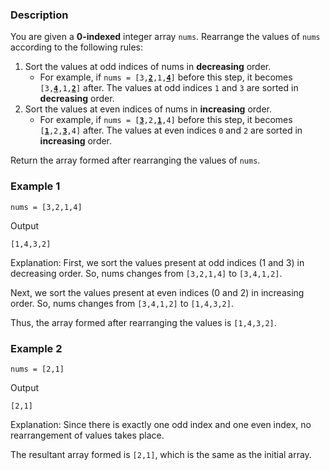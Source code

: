 ### Description
You are given a **0-indexed** integer array `nums`. Rearrange the values of `nums` according to the following rules:

1. Sort the values at odd indices of nums in **decreasing** order.
    - For example, if `nums = [3,`**<ins>`2`</ins>**`,1,`**<ins>`4`</ins>**`]` before this step, it becomes `[3,`**<ins>`4`</ins>**`,1,`**<ins>`2`</ins>**`]` after. The values at odd indices `1` and `3` are sorted in **decreasing** order.
2.  Sort the values at even indices of nums in **increasing** order.
    - For example, if `nums = [`**<ins>`3`</ins>**`,2,`**<ins>`1`</ins>**`,4]` before this step, it becomes `[`**<ins>`1`</ins>**`,2,`**<ins>`3`</ins>**`,4]` after. The values at even indices `0` and `2` are sorted in **increasing** order.

Return the array formed after rearranging the values of `nums`.


 

### Example 1
```
nums = [3,2,1,4]
```
Output
```
[1,4,3,2]
```
Explanation: 
First, we sort the values present at odd indices (1 and 3) in decreasing order.
So, nums changes from `[3,2,1,4]` to `[3,4,1,2]`.

Next, we sort the values present at even indices (0 and 2) in increasing order.
So, nums changes from `[3,4,1,2]` to `[1,4,3,2]`.

Thus, the array formed after rearranging the values is `[1,4,3,2]`.




### Example 2
```
nums = [2,1]
```
Output
```
[2,1]
```
Explanation: 
Since there is exactly one odd index and one even index, no rearrangement of values takes place.

The resultant array formed is `[2,1]`, which is the same as the initial array. 